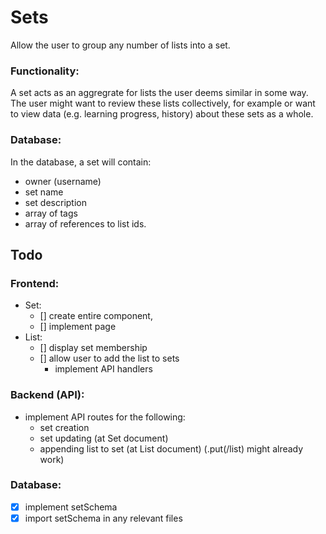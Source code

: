 # Sets

Allow the user to group any number of lists into a set.

### Functionality:
A set acts as an aggregrate for lists the user deems similar in some way. The user might want to review these lists collectively, for example or want to view data (e.g. learning progress, history) about these sets as a whole.

### Database:
In the database, a set will contain:
- owner (username)
- set name
- set description
- array of tags
- array of references to list ids.

## Todo
### Frontend:
- Set: 
  - [] create entire component, 
  - [] implement page
- List: 
  - [] display set membership
  - [] allow user to add the list to sets
    - implement API handlers
### Backend (API):
- implement API routes for the following:
  - set creation
  - set updating (at Set document)
  - appending list to set (at List document) (.put(/list) might already work)
### Database: 
- [x] implement setSchema
- [x] import setSchema in any relevant files
